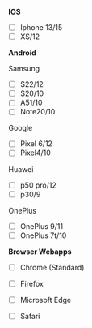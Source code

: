 **IOS**
- [ ] Iphone 13/15
- [ ] XS/12

**Android**
 
Samsung
  - [ ] S22/12
  - [ ] S20/10
  - [ ] A51/10
  - [ ] Note20/10
  
Google
  - [ ] Pixel 6/12
  - [ ] Pixel4/10
  
Huawei
  - [ ] p50 pro/12
  - [ ] p30/9
  
OnePlus
  - [ ] OnePlus 9/11
  - [ ] OnePlus 7t/10

**Browser Webapps**
  - [ ] Chrome (Standard)
  - [ ] Firefox
  - [ ] Microsoft Edge
  - [ ] Safari

